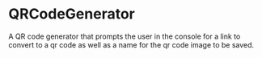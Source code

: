 # QRCodeGenerator
A QR code generator that prompts the user in the console for a link to convert to a qr code as well as a name for the qr code image to be saved.
